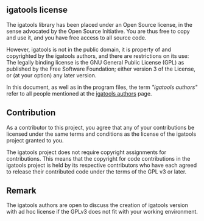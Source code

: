 ## igatools license ##
The igatools library has been placed under an Open Source license, in the sense advocated by the Open Source Initiative. You are thus free to copy and use it, and you have free access to all source code.

However, igatools is not in the public domain, it is property of and copyrighted by the igatools authors, and there are restrictions on its use: The legally binding license is the GNU General Public License (GPL) as published by the Free Software Foundation; either version 3 of the License, or (at your option) any later version.

In this document, as well as in the program files, the term _"igatools authors"_ refer to all people mentioned at the [igatools authors](IgatoolsAuthors.md) page.

## Contribution ##
As a contributor to this project, you agree that any of your contributions be licensed under the same terms and conditions as the license of the igatools project granted to you.

The igatools project does not require copyright assignments for contributions. This means that the copyright for code contributions in the igatools project is held by its respective contributors who have each agreed to release their contributed code under the terms of the GPL v3 or later.


## Remark ##
The igatools authors are open to discuss the creation of igatools version with ad hoc license if the GPLv3 does not fit with your working environment.